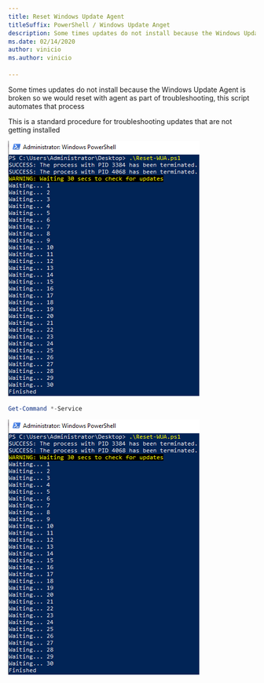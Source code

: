```yaml
---
title: Reset Windows Update Agent
titleSuffix: PowerShell / Windows Update Anget
description: Some times updates do not install because the Windows Update Agent is broken so we would reset with agent as part of troubleshooting, this script automates that process. This is a standard procedure for troubleshooting updates that are not getting installed
ms.date: 02/14/2020
author: vinicio
ms.author: vinicio

---
```


Some times updates do not install because the Windows Update Agent is broken so we would reset with agent as part of troubleshooting, this script automates that process

This is a standard procedure for troubleshooting updates that are not getting installed

![Capture](Media/capture-test.png)

```powershell
Get-Command *-Service
```
![Test](Media/capture-test.png)
